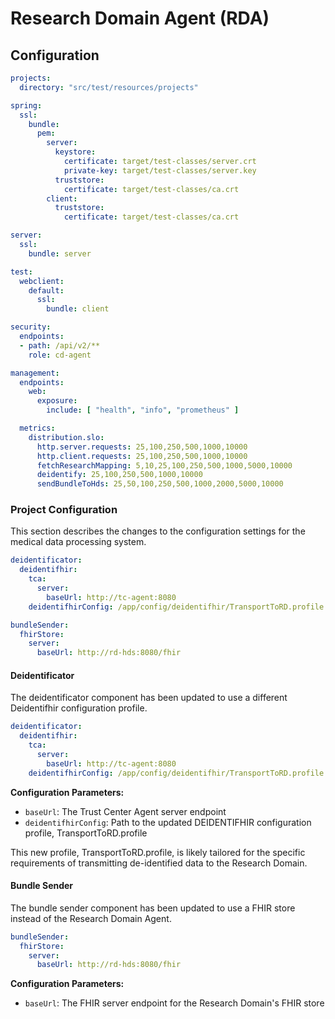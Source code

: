 # Research Domain Agent (RDA)

## Configuration


```yaml
projects:
  directory: "src/test/resources/projects"

spring:
  ssl:
    bundle:
      pem:
        server:
          keystore:
            certificate: target/test-classes/server.crt
            private-key: target/test-classes/server.key
          truststore:
            certificate: target/test-classes/ca.crt
        client:
          truststore:
            certificate: target/test-classes/ca.crt

server:
  ssl:
    bundle: server

test:
  webclient:
    default:
      ssl:
        bundle: client

security:
  endpoints:
  - path: /api/v2/**
    role: cd-agent

management:
  endpoints:
    web:
      exposure:
        include: [ "health", "info", "prometheus" ]

  metrics:
    distribution.slo:
      http.server.requests: 25,100,250,500,1000,10000
      http.client.requests: 25,100,250,500,1000,10000
      fetchResearchMapping: 5,10,25,100,250,500,1000,5000,10000
      deidentify: 25,100,250,500,1000,10000
      sendBundleToHds: 25,50,100,250,500,1000,2000,5000,10000
```

### Project Configuration

This section describes the changes to the configuration settings for the medical data processing
system.

```yaml
deidentificator:
  deidentifhir:
    tca:
      server:
        baseUrl: http://tc-agent:8080
    deidentifhirConfig: /app/config/deidentifhir/TransportToRD.profile

bundleSender:
  fhirStore:
    server:
      baseUrl: http://rd-hds:8080/fhir
```

#### Deidentificator

The deidentificator component has been updated to use a different Deidentifhir configuration
profile.

```yaml
deidentificator:
  deidentifhir:
    tca:
      server:
        baseUrl: http://tc-agent:8080
    deidentifhirConfig: /app/config/deidentifhir/TransportToRD.profile
```

**Configuration Parameters:**

- `baseUrl`: The Trust Center Agent server endpoint
- `deidentifhirConfig`: Path to the updated DEIDENTIFHIR configuration profile,
  TransportToRD.profile

This new profile, TransportToRD.profile, is likely tailored for the specific requirements of
transmitting de-identified data to the Research Domain.

#### Bundle Sender

The bundle sender component has been updated to use a FHIR store instead of the Research Domain
Agent.

```yaml
bundleSender:
  fhirStore:
    server:
      baseUrl: http://rd-hds:8080/fhir
```

**Configuration Parameters:**

- `baseUrl`: The FHIR server endpoint for the Research Domain's FHIR store
